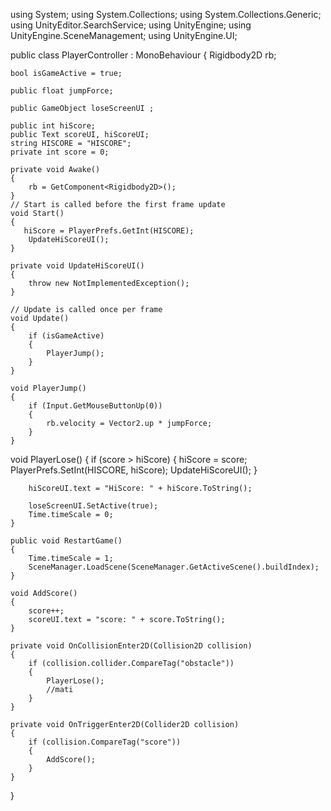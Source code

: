 using System;
using System.Collections;
using System.Collections.Generic;
using UnityEditor.SearchService;
using UnityEngine;
using UnityEngine.SceneManagement;
using UnityEngine.UI;

public class PlayerController : MonoBehaviour
{
    Rigidbody2D rb;

    bool isGameActive = true;

    public float jumpForce;

    public GameObject loseScreenUI ;

    public int hiScore;
    public Text scoreUI, hiScoreUI;
    string HISCORE = "HISCORE";
    private int score = 0;

    private void Awake()
    {
        rb = GetComponent<Rigidbody2D>();
    }
    // Start is called before the first frame update
    void Start()
    {
       hiScore = PlayerPrefs.GetInt(HISCORE);
        UpdateHiScoreUI();
    }

    private void UpdateHiScoreUI()
    {
        throw new NotImplementedException();
    }

    // Update is called once per frame
    void Update()
    {
        if (isGameActive)
        {
            PlayerJump();
        }
    }     
    
    void PlayerJump()
    {
        if (Input.GetMouseButtonUp(0))
        {
            rb.velocity = Vector2.up * jumpForce;     
        }
    }

  void PlayerLose()
    {
        if (score > hiScore)
        {
            hiScore = score;
            PlayerPrefs.SetInt(HISCORE, hiScore);
            UpdateHiScoreUI();
        }

        hiScoreUI.text = "HiScore: " + hiScore.ToString();

        loseScreenUI.SetActive(true);
        Time.timeScale = 0;
    }

    public void RestartGame()
    {
        Time.timeScale = 1;
        SceneManager.LoadScene(SceneManager.GetActiveScene().buildIndex);
    }

    void AddScore()
    {
        score++;
        scoreUI.text = "score: " + score.ToString();
    }

    private void OnCollisionEnter2D(Collision2D collision)
    {
        if (collision.collider.CompareTag("obstacle"))
        {
            PlayerLose();
            //mati
        }
    }

    private void OnTriggerEnter2D(Collider2D collision)
    {
        if (collision.CompareTag("score"))
        {
            AddScore();
        }
    }

}
